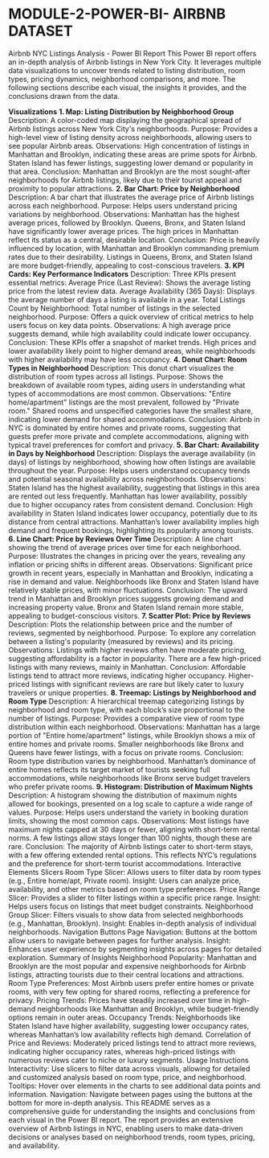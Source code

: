 # MODULE-2-POWER-BI- AIRBNB DATASET
Airbnb NYC Listings Analysis - Power BI Report
This Power BI report offers an in-depth analysis of Airbnb listings in New York City. It leverages multiple data visualizations to uncover trends related to listing distribution, room types, pricing dynamics, neighborhood comparisons, and more. The following sections describe each visual, the insights it provides, and the conclusions drawn from the data.

**Visualizations**
**1. Map: Listing Distribution by Neighborhood Group**
Description: A color-coded map displaying the geographical spread of Airbnb listings across New York City's neighborhoods.
Purpose: Provides a high-level view of listing density across neighborhoods, allowing users to see popular Airbnb areas.
Observations:
High concentration of listings in Manhattan and Brooklyn, indicating these areas are prime spots for Airbnb.
Staten Island has fewer listings, suggesting lower demand or popularity in that area.
Conclusion: Manhattan and Brooklyn are the most sought-after neighborhoods for Airbnb listings, likely due to their tourist appeal and proximity to popular attractions.
**2. Bar Chart: Price by Neighborhood**
Description: A bar chart that illustrates the average price of Airbnb listings across each neighborhood.
Purpose: Helps users understand pricing variations by neighborhood.
Observations:
Manhattan has the highest average prices, followed by Brooklyn. Queens, Bronx, and Staten Island have significantly lower average prices.
The high prices in Manhattan reflect its status as a central, desirable location.
Conclusion: Price is heavily influenced by location, with Manhattan and Brooklyn commanding premium rates due to their desirability. Listings in Queens, Bronx, and Staten Island are more budget-friendly, appealing to cost-conscious travelers.
**3. KPI Cards: Key Performance Indicators**
Description: Three KPIs present essential metrics:
Average Price (Last Review): Shows the average listing price from the latest review data.
Average Availability (365 Days): Displays the average number of days a listing is available in a year.
Total Listings Count by Neighborhood: Total number of listings in the selected neighborhood.
Purpose: Offers a quick overview of critical metrics to help users focus on key data points.
Observations:
A high average price suggests demand, while high availability could indicate lower occupancy.
Conclusion: These KPIs offer a snapshot of market trends. High prices and lower availability likely point to higher demand areas, while neighborhoods with higher availability may have less occupancy.
**4. Donut Chart: Room Types in Neighborhood**
Description: This donut chart visualizes the distribution of room types across all listings.
Purpose: Shows the breakdown of available room types, aiding users in understanding what types of accommodations are most common.
Observations:
"Entire home/apartment" listings are the most prevalent, followed by "Private room."
Shared rooms and unspecified categories have the smallest share, indicating lower demand for shared accommodations.
Conclusion: Airbnb in NYC is dominated by entire homes and private rooms, suggesting that guests prefer more private and complete accommodations, aligning with typical travel preferences for comfort and privacy.
**5. Bar Chart: Availability in Days by Neighborhood**
Description: Displays the average availability (in days) of listings by neighborhood, showing how often listings are available throughout the year.
Purpose: Helps users understand occupancy trends and potential seasonal availability across neighborhoods.
Observations:
Staten Island has the highest availability, suggesting that listings in this area are rented out less frequently.
Manhattan has lower availability, possibly due to higher occupancy rates from consistent demand.
Conclusion: High availability in Staten Island indicates lower occupancy, potentially due to its distance from central attractions. Manhattan’s lower availability implies high demand and frequent bookings, highlighting its popularity among tourists.
**6. Line Chart: Price by Reviews Over Time**
Description: A line chart showing the trend of average prices over time for each neighborhood.
Purpose: Illustrates the changes in pricing over the years, revealing any inflation or pricing shifts in different areas.
Observations:
Significant price growth in recent years, especially in Manhattan and Brooklyn, indicating a rise in demand and value.
Neighborhoods like Bronx and Staten Island have relatively stable prices, with minor fluctuations.
Conclusion: The upward trend in Manhattan and Brooklyn prices suggests growing demand and increasing property value. Bronx and Staten Island remain more stable, appealing to budget-conscious visitors.
**7. Scatter Plot: Price by Reviews**
Description: Plots the relationship between price and the number of reviews, segmented by neighborhood.
Purpose: To explore any correlation between a listing's popularity (measured by reviews) and its pricing.
Observations:
Listings with higher reviews often have moderate pricing, suggesting affordability is a factor in popularity.
There are a few high-priced listings with many reviews, mainly in Manhattan.
Conclusion: Affordable listings tend to attract more reviews, indicating higher occupancy. Higher-priced listings with significant reviews are rare but likely cater to luxury travelers or unique properties.
**8. Treemap: Listings by Neighborhood and Room Type**
Description: A hierarchical treemap categorizing listings by neighborhood and room type, with each block’s size proportional to the number of listings.
Purpose: Provides a comparative view of room type distribution within each neighborhood.
Observations:
Manhattan has a large portion of "Entire home/apartment" listings, while Brooklyn shows a mix of entire homes and private rooms.
Smaller neighborhoods like Bronx and Queens have fewer listings, with a focus on private rooms.
Conclusion: Room type distribution varies by neighborhood. Manhattan’s dominance of entire homes reflects its target market of tourists seeking full accommodations, while neighborhoods like Bronx serve budget travelers who prefer private rooms.
**9. Histogram: Distribution of Maximum Nights**
Description: A histogram showing the distribution of maximum nights allowed for bookings, presented on a log scale to capture a wide range of values.
Purpose: Helps users understand the variety in booking duration limits, showing the most common caps.
Observations:
Most listings have maximum nights capped at 30 days or fewer, aligning with short-term rental norms.
A few listings allow stays longer than 100 nights, though these are rare.
Conclusion: The majority of Airbnb listings cater to short-term stays, with a few offering extended rental options. This reflects NYC’s regulations and the preference for short-term tourist accommodations.
Interactive Elements
Slicers
Room Type Slicer: Allows users to filter data by room types (e.g., Entire home/apt, Private room).
Insight: Users can analyze price, availability, and other metrics based on room type preferences.
Price Range Slicer: Provides a slider to filter listings within a specific price range.
Insight: Helps users focus on listings that meet budget constraints.
Neighborhood Group Slicer: Filters visuals to show data from selected neighborhoods (e.g., Manhattan, Brooklyn).
Insight: Enables in-depth analysis of individual neighborhoods.
Navigation Buttons
Page Navigation: Buttons at the bottom allow users to navigate between pages for further analysis.
Insight: Enhances user experience by segmenting insights across pages for detailed exploration.
Summary of Insights
Neighborhood Popularity: Manhattan and Brooklyn are the most popular and expensive neighborhoods for Airbnb listings, attracting tourists due to their central locations and attractions.
Room Type Preferences: Most Airbnb users prefer entire homes or private rooms, with very few opting for shared rooms, reflecting a preference for privacy.
Pricing Trends: Prices have steadily increased over time in high-demand neighborhoods like Manhattan and Brooklyn, while budget-friendly options remain in outer areas.
Occupancy Trends: Neighborhoods like Staten Island have higher availability, suggesting lower occupancy rates, whereas Manhattan’s low availability reflects high demand.
Correlation of Price and Reviews: Moderately priced listings tend to attract more reviews, indicating higher occupancy rates, whereas high-priced listings with numerous reviews cater to niche or luxury segments.
Usage Instructions
Interactivity: Use slicers to filter data across visuals, allowing for detailed and customized analysis based on room type, price, and neighborhood.
Tooltips: Hover over elements in the charts to see additional data points and information.
Navigation: Navigate between pages using the buttons at the bottom for more in-depth analysis.
This README serves as a comprehensive guide for understanding the insights and conclusions from each visual in the Power BI report. The report provides an extensive overview of Airbnb listings in NYC, enabling users to make data-driven decisions or analyses based on neighborhood trends, room types, pricing, and availability.
